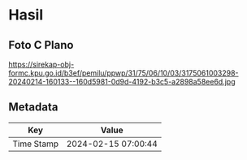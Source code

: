 # Hasil

## Foto C Plano

https://sirekap-obj-formc.kpu.go.id/b3ef/pemilu/ppwp/31/75/06/10/03/3175061003298-20240214-160133--160d5981-0d9d-4192-b3c5-a2898a58ee6d.jpg


## Metadata

| Key        | Value               |
| ---------- | ------------------- |
| Time Stamp | 2024-02-15 07:00:44 |



